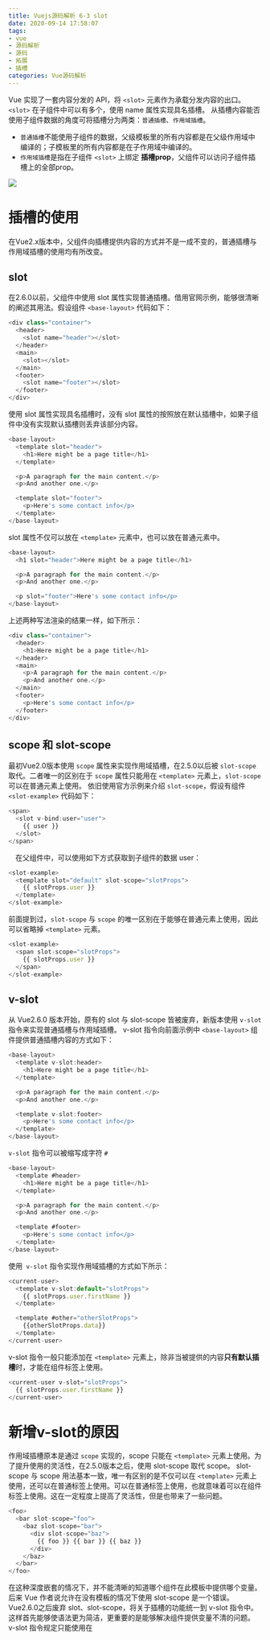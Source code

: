 ```yaml
---
title: Vuejs源码解析 6-3 slot
date: 2020-09-14 17:58:07
tags:
- vue
- 源码解析
- 源码
- 拓展
- 插槽
categories: Vue源码解析
---
```


Vue 实现了一套内容分发的 API，将 `<slot>` 元素作为承载分发内容的出口。`<slot>` 在子组件中可以有多个，使用 name 属性实现具名插槽。
从插槽内容能否使用子组件数据的角度可将插槽分为两类：`普通插槽`、`作用域插槽`。
- `普通插槽`不能使用子组件的数据，父级模板里的所有内容都是在父级作用域中编译的；子模板里的所有内容都是在子作用域中编译的。
- `作用域插槽`是指在子组件 `<slot>` 上绑定 **插槽prop**，父组件可以访问子组件插槽上的全部prop。

![](https://tva1.sinaimg.cn/large/007S8ZIlly1gj6pims20oj30k80e4wgu.jpg)

<!--more-->

# 插槽的使用

在Vue2.x版本中，父组件向插槽提供内容的方式并不是一成不变的，普通插槽与作用域插槽的使用均有所改变。

## slot

在2.6.0以前，父组件中使用 slot 属性实现普通插槽。借用官网示例，能够很清晰的阐述其用法。假设组件 `<base-layout>` 代码如下：
```js
<div class="container">
  <header>
    <slot name="header"></slot>
  </header>
  <main>
    <slot></slot>
  </main>
  <footer>
    <slot name="footer"></slot>
  </footer>
</div>
```

使用 slot 属性实现具名插槽时，没有 slot 属性的按照放在默认插槽中，如果子组件中没有实现默认插槽则丢弃该部分内容。
```js
<base-layout>
  <template slot="header">
    <h1>Here might be a page title</h1>
  </template>

  <p>A paragraph for the main content.</p>
  <p>And another one.</p>

  <template slot="footer">
    <p>Here's some contact info</p>
  </template>
</base-layout>
```

slot 属性不仅可以放在 `<template>` 元素中，也可以放在普通元素中。

```js
<base-layout>
  <h1 slot="header">Here might be a page title</h1>

  <p>A paragraph for the main content.</p>
  <p>And another one.</p>

  <p slot="footer">Here's some contact info</p>
</base-layout>
```

上述两种写法渲染的结果一样，如下所示：
```js
<div class="container">
  <header>
    <h1>Here might be a page title</h1>
  </header>
  <main>
    <p>A paragraph for the main content.</p>
    <p>And another one.</p>
  </main>
  <footer>
    <p>Here's some contact info</p>
  </footer>
</div>
```

## scope 和 slot-scope

最初Vue2.0版本使用 `scope` 属性来实现作用域插槽，在2.5.0以后被 `slot-scope` 取代。二者唯一的区别在于 `scope` 属性只能用在 `<template>` 元素上，`slot-scope` 可以在普通元素上使用。
依旧使用官方示例来介绍 `slot-scope`，假设有组件 `<slot-example>` 代码如下：
```js
<span>
  <slot v-bind:user="user">
    {{ user }}
  </slot>
</span>
```
 在父组件中，可以使用如下方式获取到子组件的数据 user：
```js
<slot-example>
  <template slot="default" slot-scope="slotProps">
    {{ slotProps.user }}
  </template>
</slot-example>
```
前面提到过，`slot-scope` 与 `scope` 的唯一区别在于能够在普通元素上使用，因此可以省略掉 `<template>` 元素。
```js
<slot-example>
  <span slot-scope="slotProps">
    {{ slotProps.user }}
  </span>
</slot-example>
```

## v-slot

从 Vue2.6.0 版本开始，原有的 slot 与 slot-scope 皆被废弃，新版本使用 `v-slot` 指令来实现普通插槽与作用域插槽。
v-slot 指令向前面示例中 `<base-layout>` 组件提供普通插槽内容的方式如下：

```js
<base-layout>
  <template v-slot:header>
    <h1>Here might be a page title</h1>
  </template>

  <p>A paragraph for the main content.</p>
  <p>And another one.</p>

  <template v-slot:footer>
    <p>Here's some contact info</p>
  </template>
</base-layout>
```

`v-slot` 指令可以被缩写成字符 `#`

```js
<base-layout>
  <template #header>
    <h1>Here might be a page title</h1>
  </template>

  <p>A paragraph for the main content.</p>
  <p>And another one.</p>

  <template #footer>
    <p>Here's some contact info</p>
  </template>
</base-layout>
```

使用` v-slot` 指令实现作用域插槽的方式如下所示：
```js
<current-user>
  <template v-slot:default="slotProps">
    {{ slotProps.user.firstName }}
  </template>

  <template #other="otherSlotProps">
    {{otherSlotProps.data}}
  </template>
</current-user>
```

v-slot 指令一般只能添加在 `<template>` 元素上，除非当被提供的内容**只有默认插槽**时，才能在组件标签上使用。
```js
<current-user v-slot="slotProps">
  {{ slotProps.user.firstName }}
</current-user>
```

# 新增v-slot的原因

作用域插槽原本是通过 `scope` 实现的，scope 只能在 `<template>` 元素上使用。为了提升使用的灵活性，在2.5.0版本之后，使用 slot-scope 取代 scope。
slot-scope 与 scope 用法基本一致，唯一有区别的是不仅可以在 `<template>` 元素上使用，还可以在普通标签上使用。可以在普通标签上使用，也就意味着可以在组件标签上使用。这在一定程度上提高了灵活性，但是也带来了一些问题。
```js
<foo>
  <bar slot-scope="foo">
    <baz slot-scope="bar">
      <div slot-scope="baz">
        {{ foo }} {{ bar }} {{ baz }}
      </div>
    </baz>
  </bar>
</foo>
```

在这种深度嵌套的情况下，并不能清晰的知道哪个组件在此模板中提供哪个变量。后来 Vue 作者说允许在没有模板的情况下使用 slot-scope 是一个错误。
Vue2.6.0之后废弃 slot、slot-scope，将关于插槽的功能统一到 v-slot 指令中。这样首先能够使语法更为简洁，更重要的是能够解决组件提供变量不清的问题。
v-slot 指令规定只能使用在 <template> 元素上，当被提供的内容只有默认插槽时，组件的标签才可以被当作插槽的模板来使用。这样就能很清晰的确定变量是哪个组件提供的。
```js
<foo v-slot="foo">
  <bar v-slot="bar">
    <baz v-slot="baz">
      {{ foo }} {{ bar }} {{ baz }}
    </baz>
  </bar>
</foo>
```
采用新指令 `v-slot` 而不是修复 `slot-scope` 功能漏洞的原因主要有以下三点：

1. Vue2.x版本在2.6.0时已到了后期，Vue3.x马上发布了，类似这种突破性的改变没有合适的时机发布。
2. 一旦改变 slot-scope 的功能，会使得之前关于 slot-scope 的资料全部过时，容易给新学习者带来迷惑。
3. 在3.x中，插槽类型将会被统一起来，使用 v-slot 指令统一语法是很好的选择。

# 原理解析：

虽然 slot、slot-scope 被废弃，不建议开发者使用，但是在 Vue2.6.0 版本里依然保留其实现代码，这两个属性依然可以使用。因此探究二者的实现代码还是挺有必要的。
以下面示例代码的编译渲染过程来阐述 slot、slot-scope 属性的实现原理。

```vue
<!--父组件使用插槽-->
<div>
  <app-layout>
    <template slot="header">标题</template>
    <div>内容</div>
    <div slot="footer" slot-scope="slotProps">{{slotProps.footer}}</div>
  </app-layout>
</div>

<!--appLayout 组件模板代码-->
<div class="container">
  <slot name="header"></slot>
  <slot></slot>
  <slot name="footer" footer="尾部"></slot>
</div>
```
## 父组件slot、slot-scope属性的编译
在模板编译的过程中，解析结束标签时会调用 `processElement` 函数对 AST 中的当前节点进行处理：
```js
function processElement(element,options) {
  /*...*/
  processSlotContent(element)
  /*...*/
}
```
对插槽的解析，就从 `processSlotContent` `函数开始。processSlotContent` 函数对普通插槽属性 slot、slot-scope 的处理代码如下：
```js
function processSlotContent (el) {
  var slotScope;
  if (el.tag === 'template') {
    slotScope = getAndRemoveAttr(el, 'scope');
    if (slotScope) {/* 省略警告信息 */}
      el.slotScope = slotScope || getAndRemoveAttr(el, 'slot-scope');
  } else if ((slotScope = getAndRemoveAttr(el, 'slot-scope'))) {
    if (el.attrsMap['v-for']) {/* 省略警告信息 */}
    el.slotScope = slotScope;
  }

  var slotTarget = getBindingAttr(el, 'slot');
  if (slotTarget) {
    el.slotTarget = slotTarget === '""' ? '"default"' : slotTarget;
    el.slotTargetDynamic = !!(el.attrsMap[':slot'] || el.attrsMap['v-bind:slot']);
    if (el.tag !== 'template' && !el.slotScope) {
      addAttr(el, 'slot', slotTarget, getRawBindingAttr(el, 'slot'));
    }
  }
  /* 省略v-slot相关部分 */
}
```

` processSlotContent` 函数主要有以下几点功能：

1. 将作用域插槽信息取出，然后赋值给节点 slotScope 属性。
2. 取出插槽名称赋值给节点 slotTarget 属性，如果没有则置为 default。
3. 根据slot值是否使用了v-bind指令绑定来赋予节点slotTargetDynamic属性不同的布尔值。
4. 如果 slot 是普通标签（非template）的属性且不是作用域插槽，则在节点上添加 attrs 对象数组，用于存储 slot 的信息。

属性 slot、slot-scope 在优化 AST 的部分不进行处理，在根据 AST 生成渲染函数时会调用 `genData` 函数处理节点属性。
```js
function genData (el, state){
  /*...*/
  if (el.slotTarget && !el.slotScope) {
    data += `slot:${el.slotTarget},`
  }
  if (el.scopedSlots) {
    data += `${genScopedSlots(el, el.scopedSlots, state)},`
  }
  /*...*/
}
```

其中 `genScopedSlots` 函数代码如下所示：
```js
function genScopedSlots (el,slots,state){
  let needsForceUpdate = el.for || Object.keys(slots).some(key => {
    const slot = slots[key]
    return (slot.slotTargetDynamic||slot.if||slot.for||containsSlotChild(slot))
  })
  /* ... */
  const generatedSlots = Object.keys(slots)
    .map(key => genScopedSlot(slots[key], state))
    .join(',')

  return `scopedSlots:_u([${generatedSlots}]${
    needsForceUpdate ? `,null,true` : ``
  }${
    !needsForceUpdate && needsKey ? `,null,false,${hash(generatedSlots)}` : ``
  })`
}
```
可以看到只带有 slot 属性的节点被正常解析成子组件的子节点，而带有 slot-scope 属性的节点被 `_u()` 方法包裹，作为子组件 `scopedSlots` 属性的一部分。
另外一点需要注意的是，上面提到过不在 `template` 上使用普通插槽时，会将 slot 信息存储到 attrs 中，因此 genData 函数中对 attrs 的处理也可能与普通插槽有关：
```js
if (el.attrs) {
  data += `attrs:${genProps(el.attrs)},`
}
```
上述实例最终生成的渲染函数为：
```js
_c(
  'div',
  [
    _c(
      'app-layout',
      {
        scopedSlots:_u(
          [
            {
              key:"footer",
              fn:function(slotProps){
                return _c('div',{},[_v(_s(slotProps.footer))])
              }
            }
          ]
        )
      },
      [
        _c('template',{slot:"header"},[_v("标题")]),
        _c('div',[_v("内容")])
      ],
      2
    )
  ],
  1
)
```

## v-slot 指令的编译

`processSlotContent` 函数对指令 `v-slot` 的处理代码如下：
```js
if (el.tag === 'template') {
  // v-slot on <template>
  var slotBinding = getAndRemoveAttrByRegex(el, slotRE);
  if (slotBinding) {
    /*...*/
    var ref = getSlotName(slotBinding);
    var name = ref.name;
    var dynamic = ref.dynamic;
    el.slotTarget = name;
    el.slotTargetDynamic = dynamic;
    el.slotScope = slotBinding.value || emptySlotScopeToken;
  } else {
    /* 当被提供的内容只有默认插槽时，使用组件标签作为插槽的模板使用的情况 */
  }
}
```
可以看到在 <template> 标签上使用指令时，经过 processSlotContent 函数处理后，跟使用slot、slot-scope属性生成的结果一样，因此后续的处理与上一小节描述的相同。

## 子组件<slot>标签的编译

在编译过程中，会使用 `processSlotOutlet` 函数对 `<slot>` 标签处理，提取出 `<slot>` 标签上 `name` 属性的值。

```js
function processSlotOutlet (el) {
  if (el.tag === 'slot') {
    el.slotName = getBindingAttr(el, 'name')
    /*...*/
  }
}
```

在 `codegen` 阶段会调用 `genSlot` 函数，根据子组件的内容生成被 `_t()` 包裹的字符串。

```js
function genSlot (el, state) {
  var slotName = el.slotName || '"default"';
  var children = genChildren(el, state);
  var res = "_t(" + slotName + (children ? ("," + children) : '');
  /* 省略标签上有属性以及有指令v-bind的情况 */
  return res + ')'
}
```
最终示例中子组件的渲染函数为：
```js
_c(
  'div',
  {staticClass:"container"},
  [
    _t("header"),
    _t("default"),
    _t("footer",null,{"footer":"尾部"})
  ],
  2
)
```

## 渲染

上述示例中父组件经过 _render 方法处理后生成的 `VNode` 如下所示：

```js
{
  tag: "div",
  children: [
    {
      tag: "vue-component-1-app-layout",
      data: {
        hook: {/* 省略... */},
        on: undefined,
        scopedSlots:{
          footer: function(){/* 省略... */}
        }
      },
      componentOptions:{
        Ctro: function VueComponent (options) {
          this._init(options);
        },
        children: [
          {tag: "template",/* 省略... */}
          {tag: "div",/* 省略... */}
        ]
        listeners: undefined
        propsData: undefined
        tag: "app-layout"
      }
      /* 省略其它属性 */
    }
  ]
  /* 省略其它属性 */
}
```
由上可知，仅含有 slot 属性的标签被处理成父组件的 `子VNode` 节点，含有 `slot-scope` 属性的标签被存放在 `父VNode` 的 `data.scopedSlots` 属性对象上。
子组件 `<slot>` 标签生成的渲染函数中 `_t()` 为 `renderSlot` 函数：

```js
function renderSlot (name,fallback,props,bindObject) {
  var scopedSlotFn = this.$scopedSlots[name];
  var nodes;
  if (scopedSlotFn) { // scoped slot
    props = props || {};
    /*...*/
    nodes = scopedSlotFn(props) || fallback;
  } else {
    nodes = this.$slots[name] || fallback;
  }

  var target = props && props.slot;
  if (target) {
    return this.$createElement('template', { slot: target }, nodes)
  } else {
    return nodes
  }
}
```

`renderSlot` 函数返回值为父组件的子VNode数组，根据不同情况来完成父组件替换子组件插槽内容的过程。`renderSlot` 函数的逻辑分为两部分：

1. 如果是普通插槽，则取已经生成的以父实例为上下文的子VNode作为返回值。
2. 如果是作用域插槽，则根据 `$scopedSlots` 属性中的值生成新的VNode作为返回值。

由此可知：**普通插槽只能使用父组件数据的原因在于其VNode是以父实例为上下文生成的，而作用域插槽则是在编译渲染子组件的时候才生成的。**

# 总结：

在2.x版本中，插槽的使用有过改变。最初使用scope属性实现作用域插槽，2.5.0版本以后被slot-scope 取代，普通插槽的使用在2.6.0版本之前使用slot属性完成。在2.6.0之后使用v-slot指令来实现普通插槽与作用域插槽。
slot-scope属性可以在普通标签上使用，在深度嵌套的情况下，不能很清晰的知道组件和变量的关系。另外，2.x版本已经到了后期，做出这种突破性的改变并不合适，因此2.6.0版本新增v-slot指令来规避这种错误。
v-slot指令在 <template> 标签上使用时，内部实现上与slot、slot-scope本质上相同。普通插槽的子组件生成的上下文是父组件实例，因此不能使用自身的数据，只能使用父组件的数据。作用域插槽在父组件生成VNode时并没有一起生成，而是在渲染子组件时才生成的，因此可以使用子组件自身的数据。

